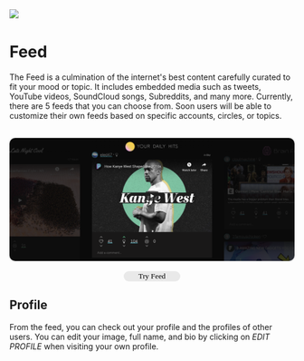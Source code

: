 <!-- Banner -->
<div class="banner media">
  <img class=" banner" src="https://images.unsplash.com/photo-1507214617719-4a3daf41b9ac?ixlib=rb-1.2.1&ixid=eyJhcHBfaWQiOjEyMDd9&auto=format&fit=crop&w=2924&q=80"></img>
</div>

# Feed

The Feed is a culmination of the internet's best content carefully curated to fit your mood or topic. It includes embedded media such as tweets, YouTube videos, SoundCloud songs, Subreddits, and many more. Currently, there are 5 feeds that you can choose from. Soon users will be able to customize their own feeds based on specific accounts, circles, or topics.

<br>
<img class="rounded-img" src="media/feed.png"></img>
<br>
<p style="width:100%;text-align:center;">
<a href="https://app.yup.io"><button style="width:20%;border-radius:20px;border-width:0px;background:#e9e9e9;font-family:Nunito;">
Try Feed</button></a>
</p>

## Profile

From the feed, you can check out your profile and the profiles of other users. You can edit your image, full name, and bio by clicking on <i>EDIT PROFILE</i> when visiting your own profile.


<br><br>

<style>




}
.center {
  align: center;
  width: 10%;
}
.cont {
  width:100%;
  text-align:center;
}
.toggle:focus {
  outline: none;
}
.rounded-img {
  border-radius:10px;
  box-shadow: 0px 0px 2px 1px #dddddd;
  margin: 0px 0px;
}
.tooltip {
  position: relative;
  display: inline-block;
}
.tooltip .tooltiptext {
  visibility: hidden;
  width: 120px;
  background-color: grey;
  opacity:0.9;
  color: #fff;
  text-align: center;
  border-radius: 6px;
  padding: 5px 0;
  position: absolute;
  z-index: 1;
}
.tooltip:hover .tooltiptext {
  visibility: visible;
}
{
  box-sizing: border-box;
}

.column {
  float: left;
  width: 50%;
  padding: 0px;
}

.row:after {
  content: "";
  display: table;
  clear: both;
}
.header1 {
  font-size: 1.8rem;
  font-weight: bold;
  padding: 2rem 0px;
}
.header2 {
  font-size: 1.5rem;
}
</style>
